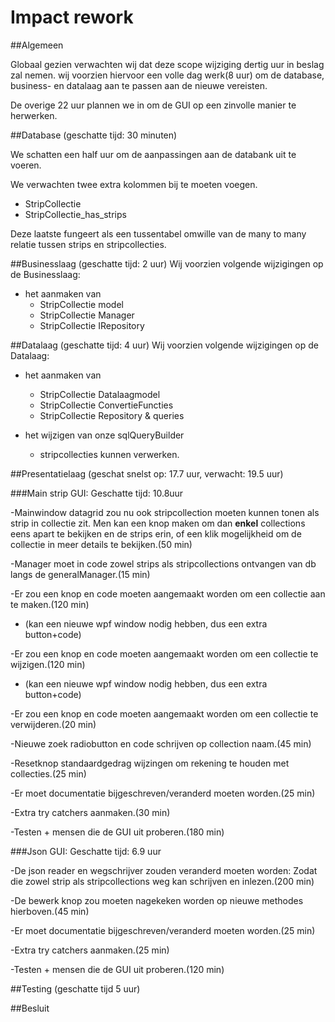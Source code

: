 ﻿# Impact rework

##Algemeen

Globaal gezien verwachten wij dat deze scope wijziging dertig uur in beslag zal nemen.
wij voorzien hiervoor een volle dag werk(8 uur) om de database, business- en datalaag aan te passen aan de nieuwe vereisten.

De overige 22 uur plannen we in om de GUI op een zinvolle manier te herwerken.  

##Database (geschatte tijd: 30 minuten)

We schatten een half uur om de aanpassingen aan de databank uit te voeren.

We verwachten twee extra kolommen bij te moeten voegen.
  - StripCollectie
  - StripCollectie_has_strips
 
 Deze laatste fungeert als een tussentabel omwille van de many to many relatie tussen strips en stripcollecties.

##Businesslaag (geschatte tijd: 2 uur)
Wij voorzien volgende wijzigingen op de Businesslaag:
 - het aanmaken van    
    -  StripCollectie model 
    -  StripCollectie Manager
    -  StripCollectie IRepository

##Datalaag (geschatte tijd: 4 uur)
Wij voorzien volgende wijzigingen op de Datalaag:
 - het aanmaken van    
    -  StripCollectie Datalaagmodel 
    -  StripCollectie ConvertieFuncties
    -  StripCollectie Repository & queries
    
 - het wijzigen van onze sqlQueryBuilder 
    -  stripcollecties kunnen verwerken.

##Presentatielaag (geschat snelst op: 17.7 uur, verwacht: 19.5 uur)

###Main strip GUI: Geschatte tijd: 10.8uur


-Mainwindow datagrid zou nu ook stripcollection moeten kunnen tonen als strip in collectie zit.
 Men kan een knop maken om dan **enkel** collections eens apart te bekijken en de strips erin,
 of een klik mogelijkheid om de collectie in meer details te bekijken.(50 min)
 
 -Manager moet in code zowel strips als stripcollections ontvangen van db langs de generalManager.(15 min)
 
 -Er zou een knop en code moeten aangemaakt worden om een collectie aan te maken.(120 min)
   
   - (kan een nieuwe wpf window nodig hebben, dus een extra button+code)
 
 -Er zou een knop en code moeten aangemaakt worden om een collectie te wijzigen.(120 min)
   
   - (kan een nieuwe wpf window nodig hebben, dus een extra button+code)

-Er zou een knop en code moeten aangemaakt worden om een collectie te verwijderen.(20 min)
 
 -Nieuwe zoek radiobutton en code schrijven op collection naam.(45 min)
 
 -Resetknop standaardgedrag wijzingen om rekening te houden met collecties.(25 min)
 
 -Er moet documentatie bijgeschreven/veranderd moeten worden.(25 min)

 -Extra try catchers aanmaken.(30 min)
 
 -Testen + mensen die de GUI uit proberen.(180 min)
 
 
###Json GUI: Geschatte tijd: 6.9 uur

-De json reader en wegschrijver zouden veranderd moeten worden:
 Zodat die zowel strip als stripcollections weg kan schrijven en inlezen.(200 min)

-De bewerk knop zou moeten nagekeken worden op nieuwe methodes hierboven.(45 min)

-Er moet documentatie bijgeschreven/veranderd moeten worden.(25 min)

-Extra try catchers aanmaken.(25 min)
 
 -Testen + mensen die de GUI uit proberen.(120 min)



##Testing (geschatte tijd 5 uur)

##Besluit
